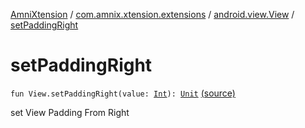[AmniXtension](../../index.md) / [com.amnix.xtension.extensions](../index.md) / [android.view.View](index.md) / [setPaddingRight](./set-padding-right.md)

# setPaddingRight

`fun View.setPaddingRight(value: `[`Int`](https://kotlinlang.org/api/latest/jvm/stdlib/kotlin/-int/index.html)`): `[`Unit`](https://kotlinlang.org/api/latest/jvm/stdlib/kotlin/-unit/index.html) [(source)](https://github.com/AmniX/AmniXTension/tree/master/AmniXtension/src/main/java/com/amnix/xtension/extensions/ViewExtensions.kt#L70)

set View Padding From Right

